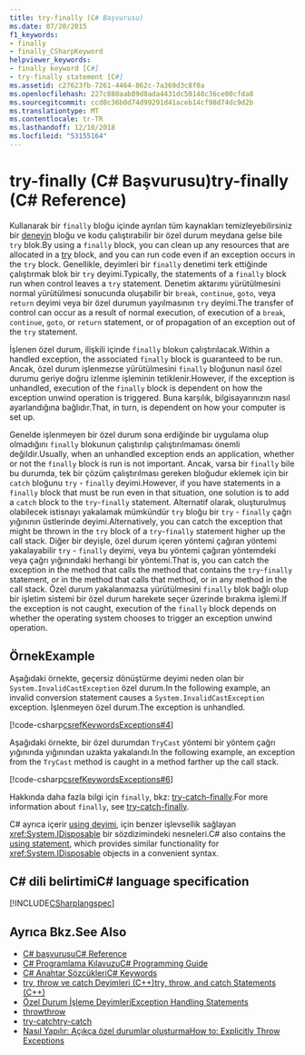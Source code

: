 ```yaml
---
title: try-finally (C# Başvurusu)
ms.date: 07/20/2015
f1_keywords:
- finally
- finally_CSharpKeyword
helpviewer_keywords:
- finally keyword [C#]
- try-finally statement [C#]
ms.assetid: c27623fb-7261-4464-862c-7a369d3c8f0a
ms.openlocfilehash: 227c880aab89d0ada4431dc50148c36ce00cfda8
ms.sourcegitcommit: ccd8c36b0d74d99291d41aceb14cf98d74dc9d2b
ms.translationtype: MT
ms.contentlocale: tr-TR
ms.lasthandoff: 12/10/2018
ms.locfileid: "53155164"
---
```

# <a name="try-finally-c-reference"></a><span data-ttu-id="b4c44-102">try-finally (C# Başvurusu)</span><span class="sxs-lookup"><span data-stu-id="b4c44-102">try-finally (C# Reference)</span></span>

<span data-ttu-id="b4c44-103">Kullanarak bir `finally` bloğu içinde ayrılan tüm kaynakları temizleyebilirsiniz bir [deneyin](try-catch.md) bloğu ve kodu çalıştırabilir bir özel durum meydana gelse bile `try` blok.</span><span class="sxs-lookup"><span data-stu-id="b4c44-103">By using a `finally` block, you can clean up any resources that are allocated in a [try](try-catch.md) block, and you can run code even if an exception occurs in the `try` block.</span></span> <span data-ttu-id="b4c44-104">Genellikle, deyimleri bir `finally` denetimi terk ettiğinde çalıştırmak blok bir `try` deyimi.</span><span class="sxs-lookup"><span data-stu-id="b4c44-104">Typically, the statements of a `finally` block run when control leaves a `try` statement.</span></span> <span data-ttu-id="b4c44-105">Denetim aktarımı yürütülmesini normal yürütülmesi sonucunda oluşabilir bir `break`, `continue`, `goto`, veya `return` deyimi veya bir özel durumun yayılmasının `try` deyimi.</span><span class="sxs-lookup"><span data-stu-id="b4c44-105">The transfer of control can occur as a result of normal execution, of execution of a `break`, `continue`, `goto`, or `return` statement, or of propagation of an exception out of the `try` statement.</span></span>

<span data-ttu-id="b4c44-106">İşlenen özel durum, ilişkili içinde `finally` blokun çalıştırılacak.</span><span class="sxs-lookup"><span data-stu-id="b4c44-106">Within a handled exception, the associated `finally` block is guaranteed to be run.</span></span> <span data-ttu-id="b4c44-107">Ancak, özel durum işlenmezse yürütülmesini `finally` bloğunun nasıl özel durumu geriye doğru izlenme işleminin tetiklenir.</span><span class="sxs-lookup"><span data-stu-id="b4c44-107">However, if the exception is unhandled, execution of the `finally` block is dependent on how the exception unwind operation is triggered.</span></span> <span data-ttu-id="b4c44-108">Buna karşılık, bilgisayarınızın nasıl ayarlandığına bağlıdır.</span><span class="sxs-lookup"><span data-stu-id="b4c44-108">That, in turn, is dependent on how your computer is set up.</span></span>

<span data-ttu-id="b4c44-109">Genelde işlenmeyen bir özel durum sona erdiğinde bir uygulama olup olmadığını `finally` blokunun çalıştırılıp çalıştırılmaması önemli değildir.</span><span class="sxs-lookup"><span data-stu-id="b4c44-109">Usually, when an unhandled exception ends an application, whether or not the `finally` block is run is not important.</span></span> <span data-ttu-id="b4c44-110">Ancak, varsa bir `finally` bile bu durumda, tek bir çözüm çalıştırılması gereken bloğudur eklemek için bir `catch` bloğunu `try` - `finally` deyimi.</span><span class="sxs-lookup"><span data-stu-id="b4c44-110">However, if you have statements in a `finally` block that must be run even in that situation, one solution is to add a `catch` block to the `try`-`finally` statement.</span></span> <span data-ttu-id="b4c44-111">Alternatif olarak, oluşturulmuş olabilecek istisnayı yakalamak mümkündür `try` bloğu bir `try` - `finally` çağrı yığınının üstlerinde deyimi.</span><span class="sxs-lookup"><span data-stu-id="b4c44-111">Alternatively, you can catch the exception that might be thrown in the `try` block of a `try`-`finally` statement higher up the call stack.</span></span> <span data-ttu-id="b4c44-112">Diğer bir deyişle, özel durum içeren yöntemi çağıran yöntemi yakalayabilir `try` - `finally` deyimi, veya bu yöntemi çağıran yöntemdeki veya çağrı yığınındaki herhangi bir yöntemi.</span><span class="sxs-lookup"><span data-stu-id="b4c44-112">That is, you can catch the exception in the method that calls the method that contains the `try`-`finally` statement, or in the method that calls that method, or in any method in the call stack.</span></span> <span data-ttu-id="b4c44-113">Özel durum yakalanmazsa yürütülmesini `finally` blok bağlı olup bir işletim sistemi bir özel durum harekete seçer üzerinde bırakma işlemi.</span><span class="sxs-lookup"><span data-stu-id="b4c44-113">If the exception is not caught, execution of the `finally` block depends on whether the operating system chooses to trigger an exception unwind operation.</span></span>

## <a name="example"></a><span data-ttu-id="b4c44-114">Örnek</span><span class="sxs-lookup"><span data-stu-id="b4c44-114">Example</span></span>

<span data-ttu-id="b4c44-115">Aşağıdaki örnekte, geçersiz dönüştürme deyimi neden olan bir `System.InvalidCastException` özel durum.</span><span class="sxs-lookup"><span data-stu-id="b4c44-115">In the following example, an invalid conversion statement causes a `System.InvalidCastException` exception.</span></span> <span data-ttu-id="b4c44-116">İşlenmeyen özel durum.</span><span class="sxs-lookup"><span data-stu-id="b4c44-116">The exception is unhandled.</span></span>

[!code-csharp[csrefKeywordsExceptions#4](~/samples/snippets/csharp/VS_Snippets_VBCSharp/csrefKeywordsExceptions/CS/csrefKeywordsExceptions.cs#4)]

<span data-ttu-id="b4c44-117">Aşağıdaki örnekte, bir özel durumdan `TryCast` yöntemi bir yöntem çağrı yığınında yığınından uzakta yakalandı.</span><span class="sxs-lookup"><span data-stu-id="b4c44-117">In the following example, an exception from the `TryCast` method is caught in a method farther up the call stack.</span></span>

[!code-csharp[csrefKeywordsExceptions#6](~/samples/snippets/csharp/VS_Snippets_VBCSharp/csrefKeywordsExceptions/CS/csrefKeywordsExceptions.cs#6)]

<span data-ttu-id="b4c44-118">Hakkında daha fazla bilgi için `finally`, bkz: [try-catch-finally](try-catch-finally.md).</span><span class="sxs-lookup"><span data-stu-id="b4c44-118">For more information about `finally`, see [try-catch-finally](try-catch-finally.md).</span></span>

<span data-ttu-id="b4c44-119">C# ayrıca içerir [using deyimi](using-statement.md), için benzer işlevsellik sağlayan <xref:System.IDisposable> bir sözdizimindeki nesneleri.</span><span class="sxs-lookup"><span data-stu-id="b4c44-119">C# also contains the [using statement](using-statement.md), which provides similar functionality for <xref:System.IDisposable> objects in a convenient syntax.</span></span>

## <a name="c-language-specification"></a><span data-ttu-id="b4c44-120">C# dili belirtimi</span><span class="sxs-lookup"><span data-stu-id="b4c44-120">C# language specification</span></span>

[!INCLUDE[CSharplangspec](~/includes/csharplangspec-md.md)]

## <a name="see-also"></a><span data-ttu-id="b4c44-121">Ayrıca Bkz.</span><span class="sxs-lookup"><span data-stu-id="b4c44-121">See Also</span></span>

- [<span data-ttu-id="b4c44-122">C# başvurusu</span><span class="sxs-lookup"><span data-stu-id="b4c44-122">C# Reference</span></span>](../index.md)
- [<span data-ttu-id="b4c44-123">C# Programlama Kılavuzu</span><span class="sxs-lookup"><span data-stu-id="b4c44-123">C# Programming Guide</span></span>](../../programming-guide/index.md)
- [<span data-ttu-id="b4c44-124">C# Anahtar Sözcükleri</span><span class="sxs-lookup"><span data-stu-id="b4c44-124">C# Keywords</span></span>](index.md)
- [<span data-ttu-id="b4c44-125">try, throw ve catch Deyimleri (C++)</span><span class="sxs-lookup"><span data-stu-id="b4c44-125">try, throw, and catch Statements (C++)</span></span>](/cpp/cpp/try-throw-and-catch-statements-cpp)
- [<span data-ttu-id="b4c44-126">Özel Durum İşleme Deyimleri</span><span class="sxs-lookup"><span data-stu-id="b4c44-126">Exception Handling Statements</span></span>](exception-handling-statements.md)
- [<span data-ttu-id="b4c44-127">throw</span><span class="sxs-lookup"><span data-stu-id="b4c44-127">throw</span></span>](throw.md)
- [<span data-ttu-id="b4c44-128">try-catch</span><span class="sxs-lookup"><span data-stu-id="b4c44-128">try-catch</span></span>](try-catch.md)
- [<span data-ttu-id="b4c44-129">Nasıl Yapılır: Açıkça özel durumlar oluşturma</span><span class="sxs-lookup"><span data-stu-id="b4c44-129">How to: Explicitly Throw Exceptions</span></span>](../../../standard/exceptions/how-to-explicitly-throw-exceptions.md)